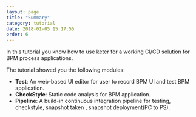 ```yaml
---
layout: page
title: "Summary"
category: tutorial
date: 2018-01-05 15:17:55
order: 6
---
```


In this tutorial you know how to use keter for a working CI/CD solution for BPM process applications.

The tutorial showed you the following modules:

* **Test**: An web-based UI editor for user to record BPM UI and test BPM application.
* **CheckStyle**: Static code analysis for BPM application.
* **Pipeline**: A build-in continuous integration pipeline for testing, checkstyle, snapshot taken , snapshot deployment(PC to PS).



